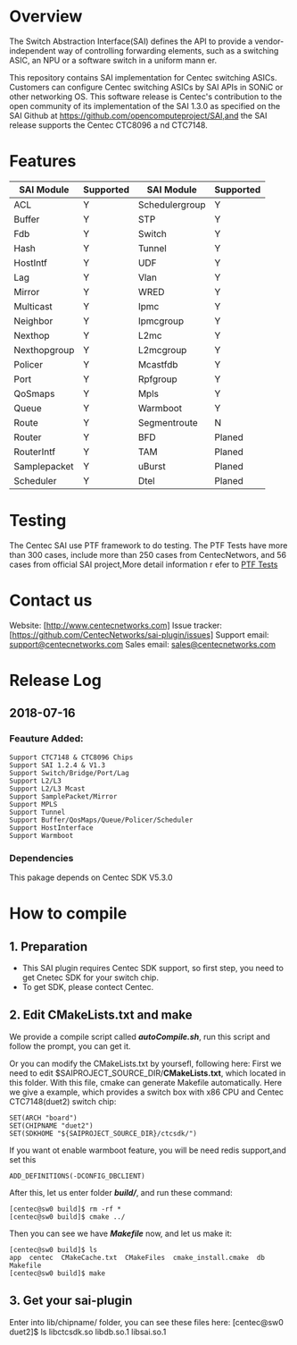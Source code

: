 # Overview
   The Switch Abstraction Interface(SAI) defines the API to provide a vendor-independent way of controlling forwarding elements, such as a switching ASIC, an NPU or a software switch in a uniform mann
er.

   This repository contains SAI implementation for Centec switching ASICs. Customers can configure Centec switching ASICs by SAI APIs in SONiC or other networking OS. This software release is Centec's
 contribution to the open community of its implementation of the SAI 1.3.0 as specified on the SAI Github at https://github.com/opencomputeproject/SAI,and the SAI release supports the Centec CTC8096 a
nd CTC7148.

# Features
| SAI Module     | Supported   | SAI Module     | Supported   |
|----------------|-------------|----------------|-------------|
| ACL            |     Y       | Schedulergroup |     Y       |
| Buffer         |     Y       | STP            |     Y       |
| Fdb            |     Y       | Switch         |     Y       |
| Hash           |     Y       | Tunnel         |     Y       |
| HostIntf       |     Y       | UDF            |     Y       |
| Lag            |     Y       | Vlan           |     Y       |
| Mirror         |     Y       | WRED           |     Y       |
| Multicast      |     Y       | Ipmc           |     Y       |
| Neighbor       |     Y       | Ipmcgroup      |     Y       |
| Nexthop        |     Y       | L2mc           |     Y       |
| Nexthopgroup   |     Y       | L2mcgroup      |     Y       |
| Policer        |     Y       | Mcastfdb       |     Y       |
| Port           |     Y       | Rpfgroup       |     Y       |
| QoSmaps        |     Y       | Mpls           |     Y       |
| Queue          |     Y       | Warmboot       |     Y       |
| Route          |     Y       | Segmentroute   |     N       |
| Router         |     Y       | BFD            |     Planed  |
| RouterIntf     |     Y       | TAM            |     Planed  |
| Samplepacket   |     Y       | uBurst         |     Planed  |
| Scheduler      |     Y       | Dtel           |     Planed  |

# Testing
The Centec SAI use PTF framework to do testing. The PTF Tests have more than 300 cases, include more than 250 cases from CentecNetwors, and 56 cases from official SAI project,More detail information r
efer to [PTF Tests](https://github.com/CentecNetworks/sai-plugin/wiki/PTF-Tests)

# Contact us
 Website: [http://www.centecnetworks.com] 
 Issue tracker: [https://github.com/CentecNetworks/sai-plugin/issues] 
 Support email: support@centecnetworks.com 
 Sales email: sales@centecnetworks.com 

# Release Log
## 2018-07-16
### Feauture Added:
    Support CTC7148 & CTC8096 Chips
    Support SAI 1.2.4 & V1.3
    Support Switch/Bridge/Port/Lag
    Support L2/L3
    Support L2/L3 Mcast
    Support SamplePacket/Mirror
    Support MPLS
    Support Tunnel
    Support Buffer/QosMaps/Queue/Policer/Scheduler
    Support HostInterface
    Support Warmboot
### Dependencies
 This pakage depends on Centec SDK V5.3.0

# How to compile

## 1. Preparation
- This SAI plugin requires Centec SDK support, so first step, you need to get Cnetec SDK for your switch chip.
- To get SDK, please contect Centec.

## 2. Edit CMakeLists.txt and make
We provide a compile script called ***autoCompile.sh***, run this script and follow the prompt, you can get it.

Or you can modify the CMakeLists.txt by yoursefl, following here:
First we need to edit $SAIPROJECT\_SOURCE\_DIR/**CMakeLists.txt**, which located in this folder. With this file, cmake can generate Makefile automatically. Here we give a example, which provides a switch box with x86 CPU and Centec CTC7148(duet2) switch chip:

    SET(ARCH "board")
    SET(CHIPNAME "duet2")
    SET(SDKHOME "${SAIPROJECT_SOURCE_DIR}/ctcsdk/")

If you want ot enable warmboot feature, you will be need redis support,and set this 

    ADD_DEFINITIONS(-DCONFIG_DBCLIENT)

After this, let us enter folder ***build/***, and run these command:

    [centec@sw0 build]$ rm -rf *
    [centec@sw0 build]$ cmake ../

Then you can see we have ***Makefile*** now, and let us make it:

    [centec@sw0 build]$ ls
    app  centec  CMakeCache.txt  CMakeFiles  cmake_install.cmake  db  Makefile
    [centec@sw0 build]$ make   

## 3. Get your sai-plugin
Enter into lib/chipname/ folder, you can see these files here:
    [centec@sw0 duet2]$ ls 
    libctcsdk.so libdb.so.1 libsai.so.1
  

